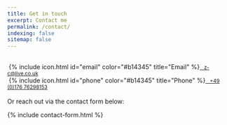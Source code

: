 ```yaml
---
title: Get in touch
excerpt: Contact me
permalink: /contact/
indexing: false
sitemap: false
---
```

<br>
<small>&nbsp;</small>{% include icon.html id="email" color="#b14345" title="Email" %}<small><a href="mailto:z-c@live.co.uk">&nbsp;&nbsp;&nbsp;z-c@live.co.uk</a></small><br>
<small>&nbsp;</small>{% include icon.html id="phone" color="#b14345" title="Phone" %}<small><a href="tel:004917676298153">&nbsp;&nbsp;&nbsp;+49 (0)176 76298153</a></small>
<br><br>
Or reach out via the contact form below:

{% include contact-form.html %}
